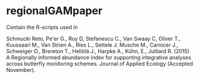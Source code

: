 # regionalGAMpaper
Contain the R-scripts used in

Schmucki Reto, Pe'er G., Roy D, Stefanescu C., Van Swaay C, Oliver T., Kuussaari M., Van Strien A., Ries L., Settele J. Musche M., Carnicer J., Schweiger O., Brereton T., Heliölä J., Harpke A., Kühn, E., Julliard R. (2015) A Regionally informed abundance index for supporting integrative analyses across butterfly monitoring schemes. Journal of Applied Ecology (Accepted November).

